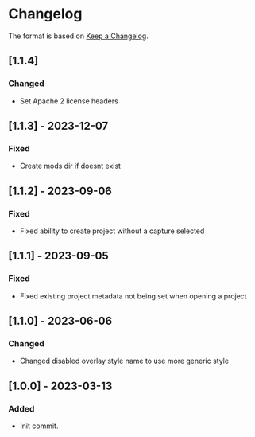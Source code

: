 # Changelog

The format is based on [Keep a Changelog](https://keepachangelog.com/en/1.0.0/).

## [1.1.4]
### Changed
- Set Apache 2 license headers

## [1.1.3] - 2023-12-07
### Fixed
- Create mods dir if doesnt exist

## [1.1.2] - 2023-09-06
### Fixed
- Fixed ability to create project without a capture selected

## [1.1.1] - 2023-09-05
### Fixed
- Fixed existing project metadata not being set when opening a project

## [1.1.0] - 2023-06-06
### Changed
- Changed disabled overlay style name to use more generic style

## [1.0.0] - 2023-03-13
### Added
- Init commit.
